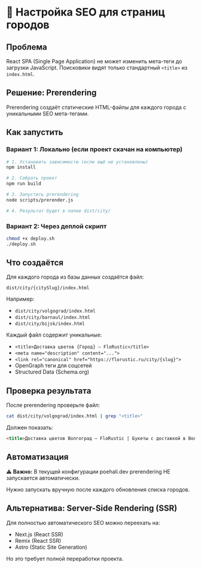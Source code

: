 # 🚀 Настройка SEO для страниц городов

## Проблема

React SPA (Single Page Application) не может изменить мета-теги до загрузки JavaScript. Поисковики видят только стандартный `<title>` из `index.html`.

## Решение: Prerendering

Prerendering создаёт статические HTML-файлы для каждого города с уникальными SEO мета-тегами.

## Как запустить

### Вариант 1: Локально (если проект скачан на компьютер)

```bash
# 1. Установить зависимости (если ещё не установлены)
npm install

# 2. Собрать проект
npm run build

# 3. Запустить prerendering
node scripts/prerender.js

# 4. Результат будет в папке dist/city/
```

### Вариант 2: Через деплой скрипт

```bash
chmod +x deploy.sh
./deploy.sh
```

## Что создаётся

Для каждого города из базы данных создаётся файл:
```
dist/city/{citySlug}/index.html
```

Например:
- `dist/city/volgograd/index.html`
- `dist/city/barnaul/index.html`
- `dist/city/bijsk/index.html`

Каждый файл содержит уникальные:
- `<title>Доставка цветов {Город} — FloRustic</title>`
- `<meta name="description" content="...">`
- `<link rel="canonical" href="https://florustic.ru/city/{slug}">`
- OpenGraph теги для соцсетей
- Structured Data (Schema.org)

## Проверка результата

После prerendering проверьте файл:
```bash
cat dist/city/volgograd/index.html | grep "<title>"
```

Должен показать:
```html
<title>Доставка цветов Волгоград — FloRustic | Букеты с доставкой в Волгоград</title>
```

## Автоматизация

⚠️ **Важно:** В текущей конфигурации poehali.dev prerendering НЕ запускается автоматически.

Нужно запускать вручную после каждого обновления списка городов.

## Альтернатива: Server-Side Rendering (SSR)

Для полностью автоматического SEO можно переехать на:
- Next.js (React SSR)
- Remix (React SSR)
- Astro (Static Site Generation)

Но это требует полной переработки проекта.
